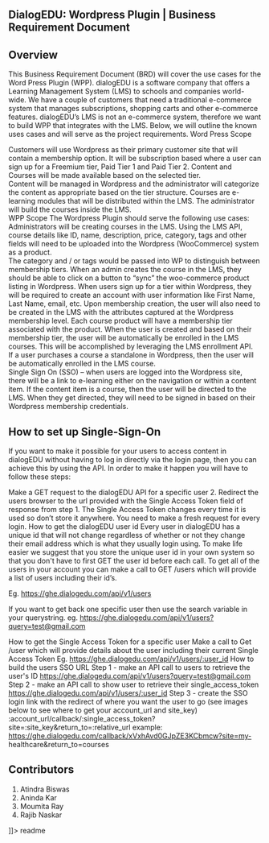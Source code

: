 
## DialogEDU:  Wordpress Plugin | Business Requirement Document

## Overview
This Business Requirement Document (BRD) will cover the use cases for the Word Press Plugin (WPP).  dialogEDU is a software company that offers a Learning Management System (LMS) to schools and companies world-wide.  We have a couple of customers that need a traditional e-commerce system that manages subscriptions, shopping carts and other e-commerce features.  dialogEDU’s LMS is not an e-commerce system, therefore we want to build WPP that integrates with the LMS.  Below, we will outline the known uses cases and will serve as the project requirements. 
Word Press Scope

Customers will use Wordpress as their primary customer site that will contain a membership option. It will be subscription based where a user can sign up for a Freemium tier, Paid Tier 1 and Paid Tier 2.  Content and Courses will be made available based on the selected tier.  
Content will be managed in Wordpress and the administrator will categorize the content as appropriate based on the tier structure. 
Courses are e-learning modules that will be distributed within the LMS.  The administrator will build the courses inside the LMS.  
WPP Scope
The Wordpress Plugin should serve the following use cases:
Administrators will be creating courses in the LMS.  Using the LMS API, course details like ID, name, description, price, category, tags and other fields will need to be uploaded into the Wordpress (WooCommerce) system as a product.  
The category and / or tags would be passed into WP to distinguish between membership tiers. 
When an admin creates the course in the LMS, they should be able to click on a button to “sync” the woo-commerce product listing in Wordpress.
When users sign up for a tier within Wordpress, they will be required to create an account with user information like First Name, Last Name, email, etc.  Upon membership creation, the user will also need to be created in the LMS with the attributes captured at the Wordpress membership level. 
Each course product will have a membership tier associated with the product.  When the user is created and based on their membership tier, the user will be automatically be enrolled in the LMS courses.  This will be accomplished by leveraging the LMS enrollment API.  
If a user purchases a course a standalone in Wordpress, then the user will be automatically enrolled in the LMS course.  
Single Sign On (SSO) – when users are logged into the Wordpress site, there will be a link to e-learning either on the navigation or within a content item.  If the content item is a course, then the user will be directed to the LMS.  When they get directed, they will need to be signed in based on their Wordpress membership credentials. 

## How to set up Single-Sign-On

If you want to make it possible for your users to access content in dialogEDU without having to log in directly via the login page, then you can achieve this by using the API. 
In order to make it happen you will have to follow these steps: 

Make a GET request to the dialogEDU API for a specific user 2. Redirect the users browser to the url provided with the Single Access Token field of response 
from step 1. 
The Single Access Token changes every time it is used so don’t store it anywhere. You need to make a fresh request for every login. 
How to get the dialogEDU user id 
Every user in dialogEDU has a unique id that will not change regardless of whether or not they change their email address which is what they usually login using. 
To make life easier we suggest that you store the unique user id in your own system so that you don't have to first GET the user id before each call. 
To get all of the users in your account you can make a call to GET /users which will provide a list of users including their id’s. 

Eg. https://ghe.dialogedu.com/api/v1/users 

If you want to get back one specific user then use the search variable in your querystring. 
eg. https://ghe.dialogedu.com/api/v1/users?query=test@gmail.com 

How to get the Single Access Token for a specific user 
Make a call to Get /user which will provide details about the user including their current Single Access Token 
Eg. 
https://ghe.dialogedu.com/api/v1/users/:user_id 
How to build the users SSO URL 
Step 1 - make an API call to users to retrieve the user's ID 
https://ghe.dialogedu.com/api/v1/users?query=test@gmail.com 
Step 2 - make an API call to show user to retrieve their single_access_token 
https://ghe.dialogedu.com/api/v1/users/:user_id 
Step 3 - create the SSO login link with the redirect of where you want the user to go 
(see images below to see where to get your account_url and site_key) 
:account_url/callback/:single_access_token?site=:site_key&return_to=:relative_url 
example: https://ghe.dialogedu.com/callback/xVxhAvd0GJpZE3KCbmcw?site=my- healthcare&return_to=courses 

## Contributors

1. Atindra Biswas
2. Aninda Kar
3. Moumita Ray
4. Rajib Naskar

]]></content>
  <tabTrigger>readme</tabTrigger>
</snippet>